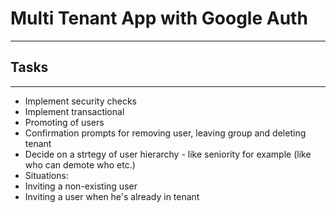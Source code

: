 # Multi Tenant App with Google Auth
---

## Tasks
---
* Implement security checks
* Implement transactional
* Promoting of users
* Confirmation prompts for removing user, leaving group and deleting tenant
* Decide on a strtegy of user hierarchy - like seniority for example (like who can demote who etc.)
* Situations:
* Inviting a non-existing user
* Inviting a user when he's already in tenant
